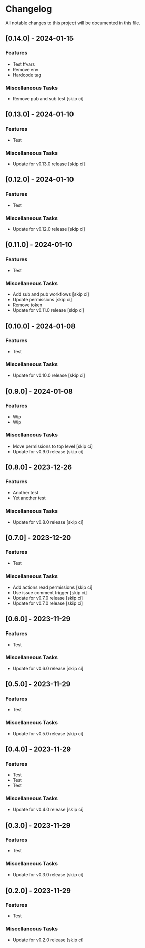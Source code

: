 # Changelog

All notable changes to this project will be documented in this file.

## [0.14.0] - 2024-01-15

### Features

- Test tfvars
- Remove env
- Hardcode tag

### Miscellaneous Tasks

- Remove pub and sub test [skip ci]

## [0.13.0] - 2024-01-10

### Features

- Test

### Miscellaneous Tasks

- Update for v0.13.0 release [skip ci]

## [0.12.0] - 2024-01-10

### Features

- Test

### Miscellaneous Tasks

- Update for v0.12.0 release [skip ci]

## [0.11.0] - 2024-01-10

### Features

- Test

### Miscellaneous Tasks

- Add sub and pub workflows [skip ci]
- Update permissions [skip ci]
- Remove token
- Update for v0.11.0 release [skip ci]

## [0.10.0] - 2024-01-08

### Features

- Test

### Miscellaneous Tasks

- Update for v0.10.0 release [skip ci]

## [0.9.0] - 2024-01-08

### Features

- Wip
- Wip

### Miscellaneous Tasks

- Move permissions to top level [skip ci]
- Update for v0.9.0 release [skip ci]

## [0.8.0] - 2023-12-26

### Features

- Another test
- Yet another test

### Miscellaneous Tasks

- Update for v0.8.0 release [skip ci]

## [0.7.0] - 2023-12-20

### Features

- Test

### Miscellaneous Tasks

- Add actions read permissions [skip ci]
- Use issue comment trigger [skip ci]
- Update for v0.7.0 release [skip ci]
- Update for v0.7.0 release [skip ci]

## [0.6.0] - 2023-11-29

### Features

- Test

### Miscellaneous Tasks

- Update for v0.6.0 release [skip ci]

## [0.5.0] - 2023-11-29

### Features

- Test

### Miscellaneous Tasks

- Update for v0.5.0 release [skip ci]

## [0.4.0] - 2023-11-29

### Features

- Test
- Test
- Test

### Miscellaneous Tasks

- Update for v0.4.0 release [skip ci]

## [0.3.0] - 2023-11-29

### Features

- Test

### Miscellaneous Tasks

- Update for v0.3.0 release [skip ci]

## [0.2.0] - 2023-11-29

### Features

- Test

### Miscellaneous Tasks

- Update for v0.2.0 release [skip ci]

<!-- generated by git-cliff -->
